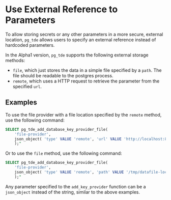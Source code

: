 # Use External Reference to Parameters

To allow storing secrets or any other parameters in a more secure, external location, `pg_tde`
allows users to specify an external reference instead of hardcoded parameters.

In the Alpha1 version, `pg_tde` supports the following external storage methods:

* `file`, which just stores the data in a simple file specified by a `path`. The file should be
readable to the postgres process.
* `remote`, which uses a HTTP request to retrieve the parameter from the specified `url`.

## Examples

To use the file provider with a file location specified by the `remote` method,
use the following command:

```sql
SELECT pg_tde_add_database_key_provider_file(
    'file-provider', 
    json_object( 'type' VALUE 'remote', 'url' VALUE 'http://localhost:8888/hello' )
    );"
```

Or to use the `file` method, use the following command:

```sql
SELECT pg_tde_add_database_key_provider_file(
    'file-provider', 
    json_object( 'type' VALUE 'remote', 'path' VALUE '/tmp/datafile-location' )
    );"
```

Any parameter specified to the `add_key_provider` function can be a `json_object` instead of the string, similar to the above examples.
